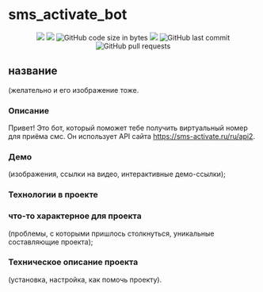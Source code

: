 # sms_activate_bot

<p align="center">
  <img src="https://img.shields.io/badge/made%20by-borisshavrin-brightgreen.svg" >
  <img src="https://img.shields.io/github/languages/top/borisshavrin/sms_activate_bot.svg">
  <img alt="GitHub code size in bytes" src="https://img.shields.io/github/languages/code-size/borisshavrin/sms_activate_bot">
  <img src="https://img.shields.io/badge/PRs-friendly-orange.svg?style=flat">
  <img alt="GitHub last commit" src="https://img.shields.io/github/last-commit/borisshavrin/sms_activate_bot?color=purple">
  <img alt="GitHub pull requests" src="https://img.shields.io/github/issues-pr/borisshavrin/sms_activate_bot">
</p>

## название 

(желательно и его изображение тоже.

### Описание 

Привет! Это бот, который поможет тебе получить виртуальный номер для приёма смс. Он использует API сайта
 https://sms-activate.ru/ru/api2.

### Демо 

(изображения, ссылки на видео, интерактивные демо-ссылки);
### Технологии в проекте

### что-то характерное для проекта 
(проблемы, с которыми пришлось столкнуться, уникальные составляющие проекта);
### Техническое описание проекта 
(установка, настройка, как помочь проекту).
